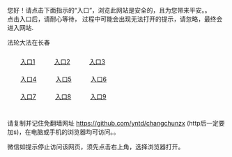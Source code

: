您好！请点击下面指示的“入口”，浏览此网站是安全的，且为您带来平安。。 <br/>
点击入口后，请耐心等待， 过程中可能会出现无法打开的提示，请忽略，最终会进入网站. </br>

法轮大法在长春<br/>
<div style="padding:10px"><a style="margin:20px" target="_blank" href="https://d27xkz3kmyaopf.cloudfront.net/2Qpsp?ojkjisfh" id="ccLink1" rel="nofollow">入口1</a> <a target="_blank" style="margin:20px" href="https://d2c8gg7qena8jj.cloudfront.net/2Qpsp?rptrz" id="ccLink2" rel="nofollow">入口2</a> <a style="margin:20px" target="_blank" href="https://d1kdqwy3p5ykci.cloudfront.net/2Qpsp?ofstev" id="ccLink3" rel="nofollow">入口3</a></div>

<div style="padding:10px" ><a style="margin:20px" target="_blank" href="https://d27xkz3kmyaopf.cloudfront.net/2Qpsp?ojkjisfh" id="ccLink4" rel="nofollow">入口4</a> <a style="margin:20px" href="https://d2c8gg7qena8jj.cloudfront.net/2Qpsp?rptrz" target="_blank" id="ccLink5" rel="nofollow">入口5</a> <a style="margin:20px" href="https://d1kdqwy3p5ykci.cloudfront.net/2Qpsp?ofstev" target="_blank" id="ccLink6" rel="nofollow">入口6</a></div>

<div style="padding:10px"><a style="margin:20px" target="_blank" href="https://d27xkz3kmyaopf.cloudfront.net/2Qpsp?ojkjisfh" id="ccLink7" rel="nofollow">入口7</a> <a style="margin:20px" href="https://d2c8gg7qena8jj.cloudfront.net/2Qpsp?rptrz" target="_blank" id="ccLink8" rel="nofollow">入口8</a> <a style="margin:20px" target="_blank" href="https://d1kdqwy3p5ykci.cloudfront.net/2Qpsp?ofstev" id="ccLink9" rel="nofollow">入口9</a></div>

<br/>



请复制并记住免翻墙网址 https://github.com/yntd/changchunzx (http后一定要加s)，在电脑或手机的浏览器均可访问。。<br/>

微信如提示停止访问该网页，须先点击右上角，选择浏览器打开。
